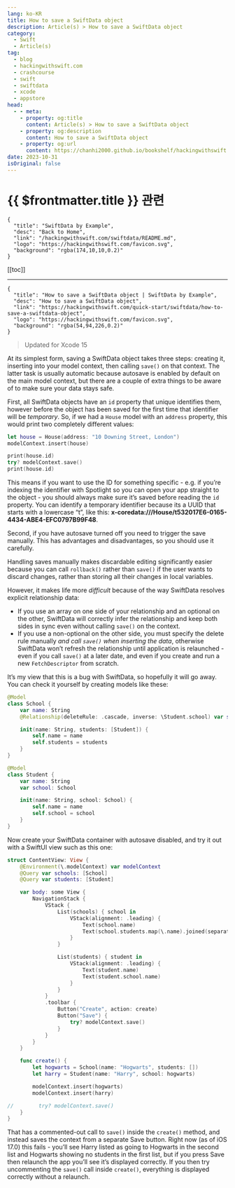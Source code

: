 ```yaml
---
lang: ko-KR
title: How to save a SwiftData object
description: Article(s) > How to save a SwiftData object
category:
  - Swift
  - Article(s)
tag: 
  - blog
  - hackingwithswift.com
  - crashcourse
  - swift
  - swiftdata
  - xcode
  - appstore
head:
  - - meta:
    - property: og:title
      content: Article(s) > How to save a SwiftData object
    - property: og:description
      content: How to save a SwiftData object
    - property: og:url
      content: https://chanhi2000.github.io/bookshelf/hackingwithswift.com/swiftdata/how-to-save-a-swiftdata-object.html
date: 2023-10-31
isOriginal: false
---
```


# {{ $frontmatter.title }} 관련

```component VPCard
{
  "title": "SwiftData by Example",
  "desc": "Back to Home",
  "link": "/hackingwithswift.com/swiftdata/README.md",
  "logo": "https://hackingwithswift.com/favicon.svg",
  "background": "rgba(174,10,10,0.2)"
}
```

[[toc]]

---

```component VPCard
{
  "title": "How to save a SwiftData object | SwiftData by Example",
  "desc": "How to save a SwiftData object",
  "link": "https://hackingwithswift.com/quick-start/swiftdata/how-to-save-a-swiftdata-object", 
  "logo": "https://hackingwithswift.com/favicon.svg",
  "background": "rgba(54,94,226,0.2)"
}
```

> Updated for Xcode 15

At its simplest form, saving a SwiftData object takes three steps: creating it, inserting into your model context, then calling `save()` on that context. The latter task is usually automatic because autosave is enabled by default on the main model context, but there are a couple of extra things to be aware of to make sure your data stays safe.

First, all SwiftData objects have an `id` property that unique identifies them, however before the object has been saved for the first time that identifier will be *temporary*. So, if we had a `House` model with an `address` property, this would print two completely different values:

```swift
let house = House(address: "10 Downing Street, London")
modelContext.insert(house)

print(house.id)
try? modelContext.save()
print(house.id)
```

This means if you want to use the ID for something specific - e.g. if you’re indexing the identifier with Spotlight so you can open your app straight to the object - you should always make sure it’s saved before reading the `id` property. You can identify a temporary identifier because its a UUID that starts with a lowercase “t”, like this: **x-coredata:///House/t532017E6-0165-4434-ABE4-EFC0797B99F48**.

Second, if you have autosave turned off you need to trigger the save manually. This has advantages and disadvantages, so you should use it carefully.

Handling saves manually makes discardable editing significantly easier because you can call `rollback()` rather than `save()` if the user wants to discard changes, rather than storing all their changes in local variables.

However, it makes life more *difficult* because of the way SwiftData resolves explicit relationship data:

- If you use an array on one side of your relationship and an optional on the other, SwiftData will correctly infer the relationship and keep both sides in sync even without calling `save()` on the context.
- If you use a non-optional on the other side, you must specify the delete rule manually *and call `save()` when inserting the data*, otherwise SwiftData won’t refresh the relationship until application is relaunched - even if you call `save()` at a later date, and even if you create and run a new `FetchDescriptor` from scratch.

It’s my view that this is a bug with SwiftData, so hopefully it will go away. You can check it yourself by creating models like these:

```swift
@Model
class School {
    var name: String
    @Relationship(deleteRule: .cascade, inverse: \Student.school) var students: [Student]

    init(name: String, students: [Student]) {
        self.name = name
        self.students = students
    }
}

@Model
class Student {
    var name: String
    var school: School

    init(name: String, school: School) {
        self.name = name
        self.school = school
    }
}
```

Now create your SwiftData container with autosave disabled, and try it out with a SwiftUI view such as this one:

```swift
struct ContentView: View {
    @Environment(\.modelContext) var modelContext
    @Query var schools: [School]
    @Query var students: [Student]

    var body: some View {
        NavigationStack {
            VStack {
                List(schools) { school in
                    VStack(alignment: .leading) {
                        Text(school.name)
                        Text(school.students.map(\.name).joined(separator: ", "))
                    }
                }

                List(students) { student in
                    VStack(alignment: .leading) {
                        Text(student.name)
                        Text(student.school.name)
                    }
                }
            }
            .toolbar {
                Button("Create", action: create)
                Button("Save") {
                    try? modelContext.save()
                }
            }
        }
    }

    func create() {
        let hogwarts = School(name: "Hogwarts", students: [])
        let harry = Student(name: "Harry", school: hogwarts)

        modelContext.insert(hogwarts)
        modelContext.insert(harry)

//        try? modelContext.save()
    }
}
```

That has a commented-out call to `save()` inside the `create()` method, and instead saves the context from a separate Save button. Right now (as of iOS 17.0) this fails - you’ll see Harry listed as going to Hogwarts in the second list and Hogwarts showing no students in the first list, but if you press Save then relaunch the app you’ll see it’s displayed correctly. If you then try uncommenting the `save()` call inside `create()`, everything is displayed correctly without a relaunch.

